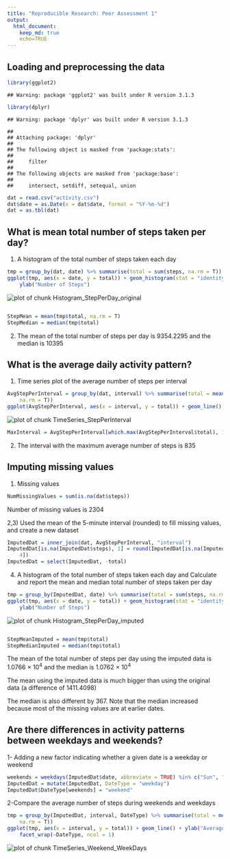 ```yaml
---
title: "Reproducible Research: Peer Assessment 1"
output: 
  html_document:
    keep_md: true
    echo=TRUE
---
```



## Loading and preprocessing the data

```r
library(ggplot2)
```

```
## Warning: package 'ggplot2' was built under R version 3.1.3
```

```r
library(dplyr)
```

```
## Warning: package 'dplyr' was built under R version 3.1.3
```

```
## 
## Attaching package: 'dplyr'
## 
## The following object is masked from 'package:stats':
## 
##     filter
## 
## The following objects are masked from 'package:base':
## 
##     intersect, setdiff, setequal, union
```

```r
dat = read.csv("activity.csv")
dat$date = as.Date(x = dat$date, format = "%Y-%m-%d")
dat = as.tbl(dat)
```



## What is mean total number of steps taken per day?
1) A histogram of the total number of steps taken each day

```r
tmp = group_by(dat, date) %>% summarise(total = sum(steps, na.rm = T))
ggplot(tmp, aes(x = date, y = total)) + geom_histogram(stat = "identity") + 
    ylab("Number of Steps")
```

![plot of chunk Histogram_StepPerDay_original](figure/Histogram_StepPerDay_original.png) 

```r

StepMean = mean(tmp$total, na.rm = T)
StepMedian = median(tmp$total)
```


2) The mean of the total number of steps per day is 9354.2295 and the median is 10395

## What is the average daily activity pattern?
1) Time series plot of the average number of steps per interval

```r
AvgStepPerInterval = group_by(dat, interval) %>% summarise(total = mean(steps, 
    na.rm = T))
ggplot(AvgStepPerInterval, aes(x = interval, y = total)) + geom_line() + ylab("Average Number of Steps")
```

![plot of chunk TimeSeries_StepPerInterval](figure/TimeSeries_StepPerInterval.png) 

```r
MaxInterval = AvgStepPerInterval[which.max(AvgStepPerInterval$total), 1]
```

2) The interval with the maximum average number of steps is 835

## Imputing missing values

1) Missing values

```r
NumMissingValues = sum(is.na(dat$steps))
```

Number of missing values is 2304

2,3) Used the mean of the 5-minute interval (rounded) to fill missing values, and create a new dataset

```r
ImputedDat = inner_join(dat, AvgStepPerInterval, "interval")
ImputedDat[is.na(ImputedDat$steps), 1] = round(ImputedDat[is.na(ImputedDat$steps), 
    4])
ImputedDat = select(ImputedDat, -total)
```


4) A histogram of the total number of steps taken each day and Calculate and report the mean and median total number of steps taken per day

```r
tmp = group_by(ImputedDat, date) %>% summarise(total = sum(steps, na.rm = T))
ggplot(tmp, aes(x = date, y = total)) + geom_histogram(stat = "identity") + 
    ylab("Number of Steps")
```

![plot of chunk Histogram_StepPerDay_imputed](figure/Histogram_StepPerDay_imputed.png) 

```r

StepMeanImputed = mean(tmp$total)
StepMedianImputed = median(tmp$total)
```


The mean of the total number of steps per day using the imputed data is 1.0766 &times; 10<sup>4</sup> and the median is 1.0762 &times; 10<sup>4</sup>

The mean using the imputed data is much bigger than using the original data (a difference of 1411.4098)

The median is also different by 367. Note that the median increased because most of the missing values are at earlier dates. 

## Are there differences in activity patterns between weekdays and weekends?
1- Adding a new factor indicating whether a given date is a weekday or weekend

```r
weekends = weekdays(ImputedDat$date, abbreviate = TRUE) %in% c("Sun", "Sat")
ImputedDat = mutate(ImputedDat, DateType = "weekday")
ImputedDat$DateType[weekends] = "weekend"
```


2-Compare the average number of steps during weekends and weekdays

```r
tmp = group_by(ImputedDat, interval, DateType) %>% summarise(total = mean(steps, 
    na.rm = T))
ggplot(tmp, aes(x = interval, y = total)) + geom_line() + ylab("Average Number of Steps") + 
    facet_wrap(~DateType, ncol = 1)
```

![plot of chunk TimeSeries_Weekend_WeekDays](figure/TimeSeries_Weekend_WeekDays.png) 

